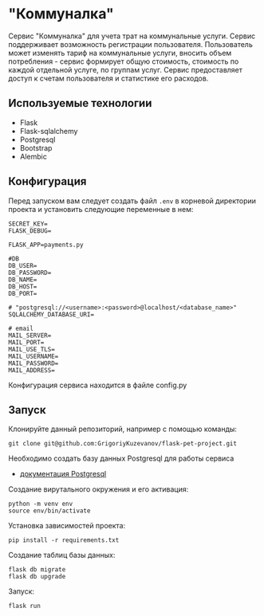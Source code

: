 # "Коммуналка"

Сервис "Коммуналка" для учета трат на коммунальные услуги. Сервис поддерживает
возможность регистрации пользователя. Пользователь может изменять тариф на коммунальные услуги, вносить объем потребления - сервис формирует общую стоимость, стоимость по каждой отдельной услуге, по группам услуг. Сервис предоставляет доступ к счетам пользователя и статистике его расходов.

## Используемые технологии
- Flask
- Flask-sqlalchemy
- Postgresql
- Bootstrap
- Alembic

## Конфигурация
Перед запуском вам следует создать файл `.env` в корневой директории проекта и установить следующие переменные в нем:

```
SECRET_KEY=
FLASK_DEBUG=

FLASK_APP=payments.py

#DB
DB_USER=
DB_PASSWORD=
DB_NAME=
DB_HOST=
DB_PORT=

# "postgresql://<username>:<password>@localhost/<database_name>"
SQLALCHEMY_DATABASE_URI=

# email
MAIL_SERVER=
MAIL_PORT=
MAIL_USE_TLS=
MAIL_USERNAME=
MAIL_PASSWORD=
MAIL_ADDRESS=
```

Конфигурация сервиса находится в файле config.py

## Запуск

Клонируйте данный репозиторий, например с помощью команды:
```
git clone git@github.com:GrigoriyKuzevanov/flask-pet-project.git
```

Необходимо создать базу данных Postgresql для работы сервиса
- [документация Postgresql](https://www.postgresql.org/docs/current/index.html)

Создание вирутального окружения и его активация:
```
python -m venv env
source env/bin/activate
```
Установка зависимостей проекта:
```
pip install -r requirements.txt
```
Создание таблиц базы данных:
```
flask db migrate
flask db upgrade
```
Запуск:
```
flask run
```